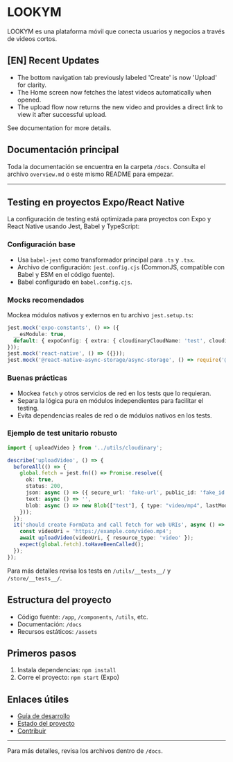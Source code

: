 # LOOKYM

LOOKYM es una plataforma móvil que conecta usuarios y negocios a través de videos cortos.

## [EN] Recent Updates

- The bottom navigation tab previously labeled 'Create' is now 'Upload' for clarity.
- The Home screen now fetches the latest videos automatically when opened.
- The upload flow now returns the new video and provides a direct link to view it after successful upload.

See documentation for more details.

## Documentación principal

Toda la documentación se encuentra en la carpeta `/docs`. Consulta el archivo `overview.md` o este mismo README para empezar.

---

## Testing en proyectos Expo/React Native

La configuración de testing está optimizada para proyectos con Expo y React Native usando Jest, Babel y TypeScript:

### Configuración base

- Usa `babel-jest` como transformador principal para `.ts` y `.tsx`.
- Archivo de configuración: `jest.config.cjs` (CommonJS, compatible con Babel y ESM en el código fuente).
- Babel configurado en `babel.config.cjs`.

### Mocks recomendados

Mockea módulos nativos y externos en tu archivo `jest.setup.ts`:

```ts
jest.mock('expo-constants', () => ({
  __esModule: true,
  default: { expoConfig: { extra: { cloudinaryCloudName: 'test', cloudinaryUploadPreset: 'test' } } },
}));
jest.mock('react-native', () => ({}));
jest.mock('@react-native-async-storage/async-storage', () => require('@react-native-async-storage/async-storage/jest/async-storage-mock'));
```

### Buenas prácticas

- Mockea `fetch` y otros servicios de red en los tests que lo requieran.
- Separa la lógica pura en módulos independientes para facilitar el testing.
- Evita dependencias reales de red o de módulos nativos en los tests.

### Ejemplo de test unitario robusto

```ts
import { uploadVideo } from '../utils/cloudinary';

describe('uploadVideo', () => {
  beforeAll(() => {
    global.fetch = jest.fn(() => Promise.resolve({
      ok: true,
      status: 200,
      json: async () => ({ secure_url: 'fake-url', public_id: 'fake_id' }),
      text: async () => '',
      blob: async () => new Blob(["test"], { type: "video/mp4", lastModified: Date.now() })
    }));
  });
  it('should create FormData and call fetch for web URIs', async () => {
    const videoUri = 'https://example.com/video.mp4';
    await uploadVideo(videoUri, { resource_type: 'video' });
    expect(global.fetch).toHaveBeenCalled();
  });
});
```

Para más detalles revisa los tests en `/utils/__tests__/` y `/store/__tests__/`.

## Estructura del proyecto

- Código fuente: `/app`, `/components`, `/utils`, etc.
- Documentación: `/docs`
- Recursos estáticos: `/assets`

## Primeros pasos

1. Instala dependencias: `npm install`
2. Corre el proyecto: `npm start` (Expo)

## Enlaces útiles

- [Guía de desarrollo](./guides/development.md)
- [Estado del proyecto](./PROJECT_STATUS.md)
- [Contribuir](./CONTRIBUTING.md)

---

Para más detalles, revisa los archivos dentro de `/docs`.
